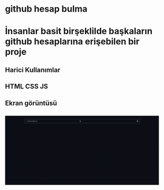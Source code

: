 <h1> github hesap bulma <h1>


İnsanlar basit birşeklilde başkaların github hesaplarına erişebilen bir proje


<h2> Harici Kullanımlar <h2>

HTML CSS JS


<h2> Ekran görüntüsü <h2>


![](ekran.gif)
